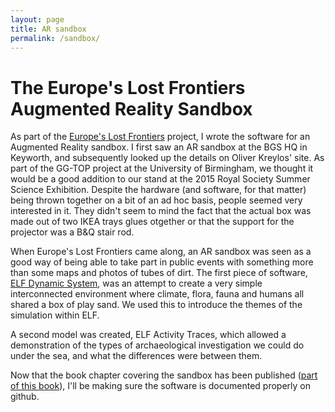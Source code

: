 ```yaml
---
layout: page
title: AR sandbox
permalink: /sandbox/
---
```


# The Europe's Lost Frontiers Augmented Reality Sandbox
As part of the [Europe's Lost Frontiers](https://lostfrontiers.teamapp.com) project, I wrote the software for an Augmented Reality sandbox. I first saw an AR sandbox at the BGS HQ in Keyworth, and subsequently looked up the details on Oliver Kreylos' site. As part of the GG-TOP project at the University of Birmingham, we thought it would be a good addition to our stand at the 2015 Royal Society Summer Science Exhibition. Despite the hardware (and software, for that matter) being thrown together on a bit of an ad hoc basis, people seemed very interested in it. They didn't seem to mind the fact that the actual box was made out of two IKEA trays glues otgether or that the support for the projector was a B&Q stair rod.

When Europe's Lost Frontiers came along, an AR sandbox was seen as a good way of being able to take part in public events with something more than some maps and photos of tubes of dirt. The first piece of software, [ELF Dynamic System](https://github.com/ELFdev001/ELFDynamicSystem), was an attempt to create a very simple interconnected environment where climate, flora, fauna and humans all shared a box of play sand. We used this to introduce the themes of the simulation within ELF.

A second model was created, ELF Activity Traces, which allowed a demonstration of the types of archaeological investigation we could do under the sea, and what the differences were between them.

Now that the book chapter covering the sandbox has been published ([part of this book](https://link.springer.com/book/10.1007/978-3-030-77028-0)), I'll be making sure the software is documented properly on github.

